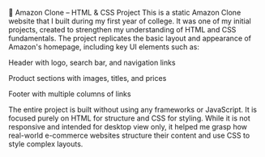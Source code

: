 🛒 Amazon Clone – HTML & CSS Project
This is a static Amazon Clone website that I built during my first year of college. It was one of my initial projects, created to strengthen my understanding of HTML and CSS fundamentals. The project replicates the basic layout and appearance of Amazon's homepage, including key UI elements such as:

Header with logo, search bar, and navigation links

Product sections with images, titles, and prices

Footer with multiple columns of links

The entire project is built without using any frameworks or JavaScript. It is focused purely on HTML for structure and CSS for styling. While it is not responsive and intended for desktop view only, it helped me grasp how real-world e-commerce websites structure their content and use CSS to style complex layouts.
